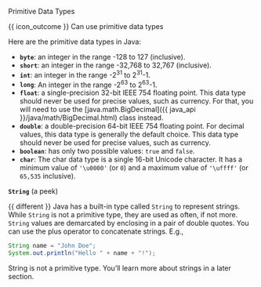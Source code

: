<span id="title">Primitive Data Types</span>

<span id="prereqs"></span>

<span id="outcomes">{{ icon_outcome }} Can use primitive data types</span>

<div id="body">

Here are the primitive data types in Java:
* **`byte`**: an integer in the range -128 to 127 (inclusive).
* **`short`**: an integer in the range -32,768 to 32,767 (inclusive).
* **`int`**: an integer in the range -2<sup>31</sup> to 2<sup>31</sup>-1.
* **`long`**: An integer in the range -2<sup>63</sup> to 2<sup>63</sup>-1.
* **`float`**: a single-precision 32-bit IEEE 754 floating point. This data type should never be used for precise values, such as currency. For that, you will need to use the [java.math.BigDecimal]({{ java_api }}/java/math/BigDecimal.html) class instead.
* **`double`**: a double-precision 64-bit IEEE 754 floating point. For decimal values, this data type is generally the default choice. This data type should never be used for precise values, such as currency.
* **`boolean`**: has only two possible values: `true` and `false`.
* **`char`**: The char data type is a single 16-bit Unicode character. It has a minimum value of `'\u0000'` (or `0`) and a maximum value of `'\uffff'` (or `65,535` inclusive).


**`String`** (a peek)

{{ different }} Java has a built-in type called `String` to represent strings. While `String` is not a primitive type, they are used as often, if not more. `String` values are demarcated by enclosing in a pair of double quotes. You can use the plus operator to concatenate strings.
E.g.,
```java
String name = "John Doe";
System.out.println("Hello " + name + "!");
```

String is not a primitive type. You’ll learn more about strings in a later section.


</div>

<div id="extras">
  <include src="resourcesPanel.md" boilerplate />
</div>
